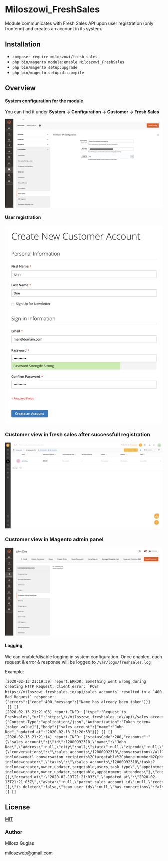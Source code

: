 # Miloszowi_FreshSales

Module communicates with Fresh Sales API upon user registration (only frontend) and creates an account in its system.
## Installation
- `composer require miloszowi/fresh-sales`
- `php bin/magento module:enable Miloszowi_FreshSales`
- `php bin/magento setup:upgrade`
- `php bin/magento setup:di:compile`

## Overview

#### System configuration for the module
You can find it under
**System -> Configuration -> Customer -> Fresh Sales**

![system_configuration](docs/system_configuration.png)
#### User registration 
![registration](docs/registration.png)
### Customer view in fresh sales after successfull registration
![fresh_sales_panel](docs/fresh_sales_panel.png)
### Customer view in Magento admin panel
![magento_panel](docs/magento_panel.png)

#### Logging
We can enable/disable logging in system configuration. 
Once enabled, each request & error & response will be logged to `/var/logs/freshsales.log`

Example:
```$xslt
[2020-02-13 21:19:39] report.ERROR: Something went wrong during creating HTTP Request: Client error: `POST https://miloszowi.freshsales.io/api/sales_accounts` resulted in a `400 Bad Request` response:
{"errors":{"code":400,"message":["Name has already been taken"]}}
 [] []
[2020-02-13 21:21:03] report.INFO: {"type":"Request to Freshsales","url":"https:\/\/miloszowi.freshsales.io\/api\/sales_accounts","httpMethod":"POST","headers":{"Content-Type":"application\/json","Authorization":"Token token=[token_value]"},"body":{"sales_account":{"name":"John Doe","updated_at":"2020-02-13 21:20:53"}}} [] []
[2020-02-13 21:21:14] report.INFO: {"statusCode":200,"response":"{\"sales_account\":{\"id\":12000992318,\"name\":\"John Doe\",\"address\":null,\"city\":null,\"state\":null,\"zipcode\":null,\"country\":null,\"number_of_employees\":null,\"annual_revenue\":null,\"website\":null,\"owner_id\":null,\"phone\":null,\"open_deals_amount\":\"0.0\",\"open_deals_count\":0,\"won_deals_amount\":\"0.0\",\"won_deals_count\":0,\"last_contacted\":null,\"last_contacted_mode\":null,\"facebook\":null,\"twitter\":null,\"linkedin\":null,\"links\":{\"conversations\":\"\/sales_accounts\/12000992318\/conversations\/all?include=email_conversation_recipients%2Ctargetable%2Cphone_number%2Cphone_caller%2Cnote%2Cuser\\u0026per_page=3\",\"document_associations\":\"\/sales_accounts\/12000992318\/document_associations\",\"notes\":\"\/sales_accounts\/12000992318\/notes?include=creater\",\"tasks\":\"\/sales_accounts\/12000992318\/tasks?include=creater,owner,updater,targetable,users,task_type\",\"appointments\":\"\/sales_accounts\/12000992318\/appointments?include=creater,owner,updater,targetable,appointment_attendees\"},\"custom_field\":{},\"created_at\":\"2020-02-13T21:21:03Z\",\"updated_at\":\"2020-02-13T21:21:03Z\",\"avatar\":null,\"parent_sales_account_id\":null,\"recent_note\":null,\"last_contacted_via_chat\":null,\"last_contacted_via_sales_activity\":null,\"last_contacted_sales_activity_mode\":null,\"completed_sales_sequences\":null,\"active_sales_sequences\":null,\"last_assigned_at\":null,\"tags\":[],\"is_deleted\":false,\"team_user_ids\":null,\"has_connections\":false}}"} [] []
```


## License
[MIT](https://choosealicense.com/licenses/mit/)

### Author 
Miłosz Guglas

miloszweb@gmail.com

